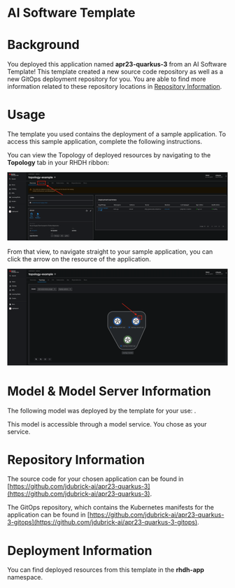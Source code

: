 # AI Software Template

# Background

You deployed this application named **apr23-quarkus-3** from an AI Software Template! This template created a new source code repository as well as a new GitOps deployment repository for you. You are able to find more information related to these repository locations in [Repository Information](#repository-information).

# Usage

The template you used contains the deployment of a sample application. To access this sample application, complete the following instructions.

You can view the Topology of deployed resources by navigating to the **Topology** tab in your RHDH ribbon:

![Topology Ribbon](./images/topology-ribbon.png)

From that view, to navigate straight to your sample application, you can click the arrow on the resource of the application.

![Topology View Application Link](./images/topology-app-link.png)

# Model & Model Server Information
The following model was deployed by the template for your use: **[]()**.

This model is accessible through a model service. You chose **[]( )** as your service.

# Repository Information

The source code for your chosen application can be found in [https://github.com/jdubrick-ai/apr23-quarkus-3](https://github.com/jdubrick-ai/apr23-quarkus-3).

The GitOps repository, which contains the Kubernetes manifests for the application can be found in 
[https://github.com/jdubrick-ai/apr23-quarkus-3-gitops](https://github.com/jdubrick-ai/apr23-quarkus-3-gitops). 

# Deployment Information

You can find deployed resources from this template in the **rhdh-app** namespace. 
